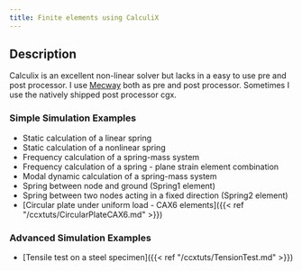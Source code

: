 ```yaml
---
title: Finite elements using CalculiX
---
```

## Description
Calculix is an excellent non-linear solver but lacks in a easy to use pre and post processor. I use [Mecway](https://mecway.com/) both as pre and post processor. Sometimes I use the natively shipped post processor cgx.

### Simple Simulation Examples

- Static calculation of a linear spring
- Static calculation of a nonlinear spring
- Frequency calculation of a spring-mass system
- Frequency calculation of a spring - plane strain element combination
- Modal dynamic calculation of a spring-mass system
- Spring between node and ground (Spring1 element)
- Spring between two nodes acting in a fixed direction (Spring2 element)
- [Circular plate under uniform load - CAX6 elements]({{< ref "/ccxtuts/CircularPlateCAX6.md" >}})

### Advanced Simulation Examples


- [Tensile test on a steel specimen]({{< ref "/ccxtuts/TensionTest.md" >}})

